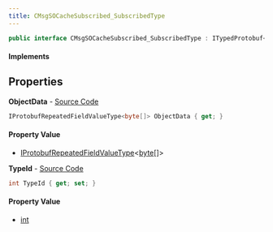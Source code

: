 ```yaml
---
title: CMsgSOCacheSubscribed_SubscribedType
---
```


```csharp
public interface CMsgSOCacheSubscribed_SubscribedType : ITypedProtobuf<CMsgSOCacheSubscribed_SubscribedType>, INativeHandle
```

#### Implements

## Properties

**ObjectData** - [Source Code](https://github.com/swiftly-solution/swiftlys2/blob/master/managed/src/SwiftlyS2.Generated/Protobufs/Interfaces/CMsgSOCacheSubscribed_SubscribedType.cs#L16)

```csharp
IProtobufRepeatedFieldValueType<byte[]> ObjectData { get; }
```

#### Property Value

- [IProtobufRepeatedFieldValueType](/docs/api/shared/netmessages/iprotobufrepeatedfieldvaluetype-1)<[byte](https://learn.microsoft.com/dotnet/api/system.byte)[]>

**TypeId** - [Source Code](https://github.com/swiftly-solution/swiftlys2/blob/master/managed/src/SwiftlyS2.Generated/Protobufs/Interfaces/CMsgSOCacheSubscribed_SubscribedType.cs#L13)

```csharp
int TypeId { get; set; }
```

#### Property Value

- [int](https://learn.microsoft.com/dotnet/api/system.int32)

